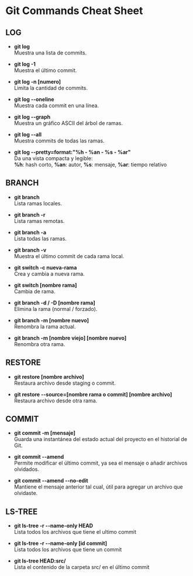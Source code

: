 # Git Commands Cheat Sheet

## LOG

- **git log**  
  Muestra una lista de commits.

- **git log -1**  
  Muestra el último commit.

- **git log -n [numero]**  
  Limita la cantidad de commits.

- **git log --oneline**  
  Muestra cada commit en una línea.

- **git log --graph**  
  Muestra un gráfico ASCII del árbol de ramas.

- **git log --all**  
  Muestra commits de todas las ramas.

- **git log --pretty=format:"%h - %an - %s - %ar"**  
  Da una vista compacta y legible:  
  **%h**: hash corto, **%an**: autor, **%s**: mensaje, **%ar**: tiempo relativo

## BRANCH

- **git branch**  
  Lista ramas locales.

- **git branch -r**  
  Lista ramas remotas.

- **git branch -a**  
  Lista todas las ramas.

- **git branch -v**  
  Muestra el último commit de cada rama local.

- **git switch -c nueva-rama**  
  Crea y cambia a nueva rama.

- **git switch [nombre rama]**  
  Cambia de rama.

- **git branch -d / -D [nombre rama]**  
  Elimina la rama (normal / forzado).

- **git branch -m [nombre nuevo]**  
  Renombra la rama actual.

- **git branch -m [nombre viejo] [nombre nuevo]**  
  Renombra otra rama.

## RESTORE

- **git restore [nombre archivo]**  
  Restaura archivo desde staging o commit.

- **git restore --source=[nombre rama o commit] [nombre archivo]**  
  Restaura archivo desde otra rama.

## COMMIT

- **git commit -m [mensaje]**  
  Guarda una instantánea del estado actual del proyecto en el historial de Git.

- **git commit --amend**  
  Permite modificar el último commit, ya sea el mensaje o añadir archivos olvidados.

- **git commit --amend --no-edit**  
  Mantiene el mensaje anterior tal cual, útil para agregar un archivo que olvidaste.

## LS-TREE

- **git ls-tree -r --name-only HEAD**  
  Lista todos los archivos que tiene el ultimo commit

- **git ls-tree -r --name-only [id commit]**  
  Lista todos los archivos que tiene un commit

- **git ls-tree HEAD:src/**  
  Lista el contenido de la carpeta src/ en el último commit